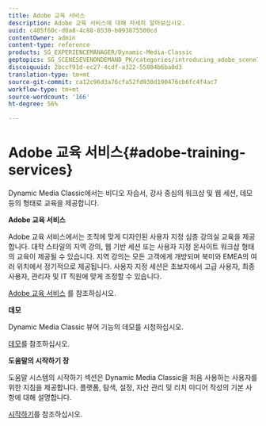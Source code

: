 ```yaml
---
title: Adobe 교육 서비스
description: Adobe 교육 서비스에 대해 자세히 알아보십시오.
uuid: c405f60c-d0a8-4c88-8530-b093875500cd
contentOwner: admin
content-type: reference
products: SG_EXPERIENCEMANAGER/Dynamic-Media-Classic
geptopics: SG_SCENESEVENONDEMAND_PK/categories/introducing_adobe_scene7
discoiquuid: 2bccf91d-ec27-4cdf-a322-55804b6ba0d3
translation-type: tm+mt
source-git-commit: ca12c96d3a76cfa52fd930d190476cb6fc4f4ac7
workflow-type: tm+mt
source-wordcount: '166'
ht-degree: 56%

---
```



# Adobe 교육 서비스{#adobe-training-services}

Dynamic Media Classic에서는 비디오 자습서, 강사 중심의 워크샵 및 웹 세션, 데모 등의 형태로 교육을 제공합니다.

**Adobe 교육 서비스**

Adobe 교육 서비스에서는 조직에 맞게 디자인된 사용자 지정 심층 강의실 교육을 제공합니다. 대학 스타일의 지역 강의, 웹 기반 세션 또는 사용자 지정 온사이트 워크샵 형태의 교육이 제공될 수 있습니다. 지역 강의는 모든 고객에게 개방되며 북미와 EMEA의 여러 위치에서 정기적으로 제공됩니다. 사용자 지정 세션은 초보자에서 고급 사용자, 최종 사용자, 관리자 및 IT 직원에 맞게 조정할 수 있습니다.

[Adobe 교육 서비스](https://training.adobe.com/training.html) [](https://www.adobe.com/go/learn_sc7_trainingrequest_en)를 참조하십시오.

**데모**

Dynamic Media Classic 뷰어 기능의 데모를 시청하십시오.

[데모](https://www.adobe.com/solutions/web-experience-management/rich-media-assets-demos.html)를 참조하십시오.

**도움말의 시작하기 장**

도움말 시스템의 시작하기 섹션은 Dynamic Media Classic을 처음 사용하는 사용자를 위한 지침을 제공합니다. 플랫폼, 탐색, 설정, 자산 관리 및 리치 미디어 작성의 기본 사항에 대해 설명합니다. 

[시작하기](dmc-platform-overview.md)를 참조하십시오.